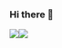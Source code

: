 ### Hi there 👋
![](https://komarev.com/ghpvc/?username=jakeress)![](https://hit.yhype.me/github/profile?user_id=30548449)

<!--
**JakeRess/JakeRess** is a ✨ _special_ ✨ repository because its `README.md` (this file) appears on your GitHub profile.

Here are some ideas to get you started:

- 🔭 I’m currently working on ...
- 🌱 I’m currently learning ...
- 👯 I’m looking to collaborate on ...
- 🤔 I’m looking for help with ...
- 💬 Ask me about ...
- 📫 How to reach me: ...
- 😄 Pronouns: ...
- ⚡ Fun fact: ...
-->
